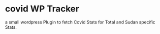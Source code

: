 # covid WP Tracker
a small wordpress Plugin to fetch Covid Stats for Total and Sudan specific Stats.

